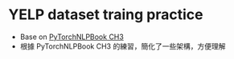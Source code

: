 # YELP dataset traing practice
- Base on [PyTorchNLPBook CH3](https://github.com/joosthub/PyTorchNLPBook/blob/master/chapters/chapter_3/3_5_Classifying_Yelp_Review_Sentiment.ipynb)
- 根據 PyTorchNLPBook CH3 的練習，簡化了一些架構，方便理解